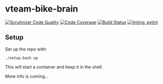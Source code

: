# vteam-bike-brain

[![Scrutinizer Code Quality](https://scrutinizer-ci.com/g/p0ntan/vteam-bike-brain/badges/quality-score.png?b=main)](https://scrutinizer-ci.com/g/p0ntan/vteam-bike-brain/?branch=main)
[![Code Coverage](https://scrutinizer-ci.com/g/p0ntan/vteam-bike-brain/badges/coverage.png?b=main)](https://scrutinizer-ci.com/g/p0ntan/vteam-bike-brain/?branch=main)
[![Build Status](https://scrutinizer-ci.com/g/p0ntan/vteam-bike-brain/badges/build.png?b=main)](https://scrutinizer-ci.com/g/p0ntan/vteam-bike-brain/build-status/main)
[![linting: pylint](https://img.shields.io/badge/linting-pylint-yellowgreen)](https://github.com/pylint-dev/pylint)

## Setup
Set up the repo with:
```
./setup.bash up
```
This will start a container and keep it in the shell.

More info is coming...